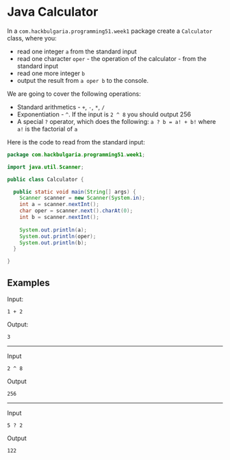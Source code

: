 # Java Calculator

In a `com.hackbulgaria.programming51.week1` package create a `Calculator` class, where you:

* read one integer `a` from the standard input
* read one character `oper` - the operation of the calculator - from the standard input
* read one more integer `b`
* output the result from `a oper b` to the console.

We are going to cover the following operations:

* Standard arithmetics - `+`, `-`, `*`, `/`
* Exponentiation - `^`. If the input is `2 ^ 8` you should output 256
* A special `?` operator, which does the following: `a ? b = a! + b!` where `a!` is the factorial of `a`

Here is the code to read from the standard input:

```java
package com.hackbulgaria.programming51.week1;

import java.util.Scanner;

public class Calculator {

  public static void main(String[] args) {
    Scanner scanner = new Scanner(System.in);
    int a = scanner.nextInt();
    char oper = scanner.next().charAt(0);
    int b = scanner.nextInt();
    
    System.out.println(a);
    System.out.println(oper);
    System.out.println(b);
  }

}
```


## Examples

Input:

```
1 + 2
```

Output:

```
3
```

---

Input

```
2 ^ 8
```

Output

```
256
```

---

Input

```
5 ? 2
```

Output

```
122
```
